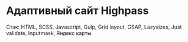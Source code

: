 # Адаптивный сайт Highpass

Стэк: HTML, SCSS, Javascript, Gulp, Grid layout, GSAP, Lazysizes, Just validate, Inputmask, Яндекс карты.
